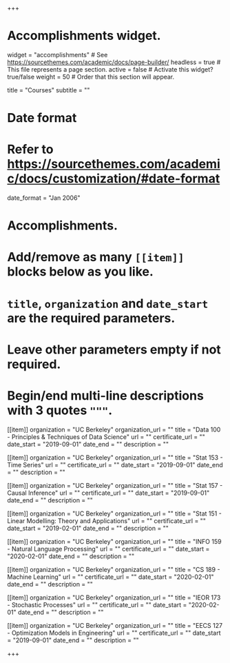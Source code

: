 +++
# Accomplishments widget.
widget = "accomplishments"  # See https://sourcethemes.com/academic/docs/page-builder/
headless = true  # This file represents a page section.
active = false  # Activate this widget? true/false
weight = 50  # Order that this section will appear.

title = "Courses"
subtitle = ""

# Date format
#   Refer to https://sourcethemes.com/academic/docs/customization/#date-format
date_format = "Jan 2006"

# Accomplishments.
#   Add/remove as many `[[item]]` blocks below as you like.
#   `title`, `organization` and `date_start` are the required parameters.
#   Leave other parameters empty if not required.
#   Begin/end multi-line descriptions with 3 quotes `"""`.

[[item]]
  organization = "UC Berkeley"
  organization_url = ""
  title = "Data 100 - Principles & Techniques of Data Science"
  url = ""
  certificate_url = ""
  date_start = "2019-09-01"
  date_end = ""
  description = ""
  
[[item]]
  organization = "UC Berkeley"
  organization_url = ""
  title = "Stat 153 - Time Series"
  url = ""
  certificate_url = ""
  date_start = "2019-09-01"
  date_end = ""
  description = ""

[[item]]
  organization = "UC Berkeley"
  organization_url = ""
  title = "Stat 157 - Causal Inference"
  url = ""
  certificate_url = ""
  date_start = "2019-09-01"
  date_end = ""
  description = ""

[[item]]
  organization = "UC Berkeley"
  organization_url = ""
  title = "Stat 151 - Linear Modelling: Theory and Applications"
  url = ""
  certificate_url = ""
  date_start = "2019-02-01"
  date_end = ""
  description = ""

[[item]]
  organization = "UC Berkeley"
  organization_url = ""
  title = "INFO 159 - Natural Language Processing"
  url = ""
  certificate_url = ""
  date_start = "2020-02-01"
  date_end = ""
  description = ""
  
[[item]]
  organization = "UC Berkeley"
  organization_url = ""
  title = "CS 189 -	Machine Learning"
  url = ""
  certificate_url = ""
  date_start = "2020-02-01"
  date_end = ""
  description = ""

[[item]]
  organization = "UC Berkeley"
  organization_url = ""
  title = "IEOR 173 - Stochastic Processes"
  url = ""
  certificate_url = ""
  date_start = "2020-02-01"
  date_end = ""
  description = ""
  
[[item]]
  organization = "UC Berkeley"
  organization_url = ""
  title = "EECS 127 - Optimization Models in Engineering"
  url = ""
  certificate_url = ""
  date_start = "2019-09-01"
  date_end = ""
  description = ""


+++
